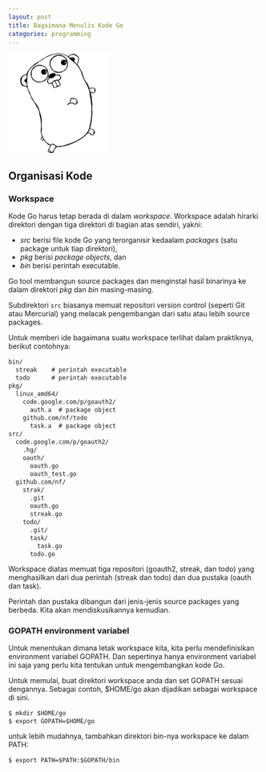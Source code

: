 ```yaml
---
layout: post
title: Bagaimana Menulis Kode Go
categories: programming
---
```


![Gopher - Maskot Bahasa Go](/images/gopherbw-small.png)

Organisasi Kode
---------------

### Workspace

Kode Go harus tetap berada di dalam _workspace_. Workspace adalah hirarki
direktori dengan tiga direktori di bagian atas sendiri, yakni:

- _src_ berisi file kode Go yang terorganisir kedaalam _packages_ (satu
  package untuk tiap direktori),
- _pkg_ berisi _package objects_, dan
- _bin_ berisi perintah executable.

Go tool membangun source packages dan menginstal hasil binarinya ke dalam
direktori _pkg_ dan _bin_ masing-masing.

Subdirektori `src` biasanya memuat repositori version control (seperti Git
atau Mercurial) yang melacak pengembangan dari satu atau lebih source
packages.

Untuk memberi ide bagaimana suatu workspace terlihat dalam praktiknya,
berikut contohnya:

    bin/
      streak    # perintah executable
      todo      # perintah executable
    pkg/
      linux_amd64/
        code.google.com/p/goauth2/
          auth.a  # package object
        github.com/nf/todo
          task.a  # package object
    src/
      code.google.com/p/goauth2/
        .hg/
        oauth/
          oauth.go
          oauth_test.go
      github.com/nf/
        strak/
          .git
          oauth.go
          streak.go
        todo/
          .git/
          task/
            task.go
          todo.go

Workspace diatas memuat tiga repositori (goauth2, streak, dan todo) yang
menghasilkan dari dua perintah (streak dan todo) dan dua pustaka (oauth dan
task).

Perintah dan pustaka dibangun dari jenis-jenis source packages yang berbeda.
Kita akan mendiskusikannya kemudian.

### GOPATH environment variabel

Untuk menentukan dimana letak workspace kita, kita perlu mendefinisikan
environment variabel GOPATH. Dan sepertinya hanya environment variabel ini
saja yang perlu kita tentukan untuk mengembangkan kode Go.

Untuk memulai, buat direktori workspace anda dan set GOPATH sesuai
dengannya. Sebagai contoh, $HOME/go akan dijadikan sebagai workspace di
sini.

    $ mkdir $HOME/go
    $ export GOPATH=$HOME/go

untuk lebih mudahnya, tambahkan direktori bin-nya workspace ke dalam PATH:

    $ export PATH=$PATH:$GOPATH/bin
